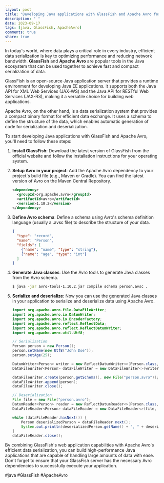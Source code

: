 ```yaml
---
layout: post
title: "Developing Java applications with GlassFish and Apache Avro for data serialization"
description: " "
date: 2023-09-17
tags: [java, GlassFish, ApacheAvro]
comments: true
share: true
---
```


In today's world, where data plays a critical role in every industry, efficient data serialization is key to optimizing performance and reducing network bandwidth. **GlassFish** and **Apache Avro** are popular tools in the Java ecosystem that can be used together to achieve fast and compact serialization of data.

GlassFish is an open-source Java application server that provides a runtime environment for developing Java EE applications. It supports both the Java API for XML Web Services (JAX-WS) and the Java API for RESTful Web Services (JAX-RS), making it a versatile choice for building web applications.

Apache Avro, on the other hand, is a data serialization system that provides a compact binary format for efficient data exchange. It uses a schema to define the structure of the data, which enables automatic generation of code for serialization and deserialization.

To start developing Java applications with GlassFish and Apache Avro, you'll need to follow these steps:

1. **Install GlassFish**: Download the latest version of GlassFish from the official website and follow the installation instructions for your operating system.

2. **Setup Avro in your project**: Add the Apache Avro dependency to your project's build file (e.g., Maven or Gradle). You can find the latest version of Avro on the Maven Central Repository.

   ```xml
   <dependency>
     <groupId>org.apache.avro</groupId>
     <artifactId>avro</artifactId>
     <version>1.10.2</version>
   </dependency>
   ```
   
3. **Define Avro schema**: Define a schema using Avro's schema definition language (usually a .avsc file) to describe the structure of your data.

   ```json
   {
     "type": "record",
     "name": "Person",
     "fields": [
       {"name": "name", "type": "string"},
       {"name": "age", "type": "int"}
     ]
   }
   ```

4. **Generate Java classes**: Use the Avro tools to generate Java classes from the Avro schema.

   ```bash
   $ java -jar avro-tools-1.10.2.jar compile schema person.avsc .
   ```

5. **Serialize and deserialize**: Now you can use the generated Java classes in your application to serialize and deserialize data using Apache Avro.

   ```java
   import org.apache.avro.file.DataFileWriter;
   import org.apache.avro.io.DatumWriter;
   import org.apache.avro.io.EncoderFactory;
   import org.apache.avro.reflect.ReflectData;
   import org.apache.avro.reflect.ReflectDatumWriter;
   import org.apache.avro.util.Utf8;

   // Serialization
   Person person = new Person();
   person.setName(new Utf8("John Doe"));
   person.setAge(25);

   DatumWriter<Person> writer = new ReflectDatumWriter<>(Person.class, ReflectData.get());
   DataFileWriter<Person> dataFileWriter = new DataFileWriter<>(writer);

   dataFileWriter.create(person.getSchema(), new File("person.avro"));
   dataFileWriter.append(person);
   dataFileWriter.close();

   // Deserialization
   File file = new File("person.avro");
   DatumReader<Person> reader = new ReflectDatumReader<>(Person.class, ReflectData.get());
   DataFileReader<Person> dataFileReader = new DataFileReader<>(file, reader);

   while (dataFileReader.hasNext()) {
       Person deserializedPerson = dataFileReader.next();
       System.out.println(deserializedPerson.getName() + ", " + deserializedPerson.getAge());
   }
   dataFileReader.close();
   ```

By combining GlassFish's web application capabilities with Apache Avro's efficient data serialization, you can build high-performance Java applications that are capable of handling large amounts of data with ease. Don't forget to ensure that your GlassFish server has the necessary Avro dependencies to successfully execute your application.

#java #GlassFish #ApacheAvro